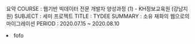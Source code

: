 요약
COURSE : 웹기반 빅데이터 전문 개발자 양성과정 (1) - KH정보교육원 (강남지원)
SUBJECT : 세미 프로젝트
TITLE : TYDEE
SUMMARY : 소유 재화의 웹으로의 마이그레이션
PERIOD : 2020.07.15 ~ 2020.08.10

<li>
  fofo
</li>
